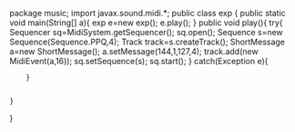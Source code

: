 package music;
import javax.sound.midi.*;
public class exp {
	public static void main(String[] a){
		exp e=new exp();
		e.play();
	}
	public void play(){
		try{
			Sequencer sq=MidiSystem.getSequencer();
			sq.open();
			Sequence s=new Sequence(Sequence.PPQ,4);
			Track track=s.createTrack();
			ShortMessage a=new ShortMessage();
			a.setMessage(144,1,127,4);
			track.add(new MidiEvent(a,16));
			sq.setSequence(s);
			sq.start();
		}
		catch(Exception e){
			
		}

		
	}
	

}

